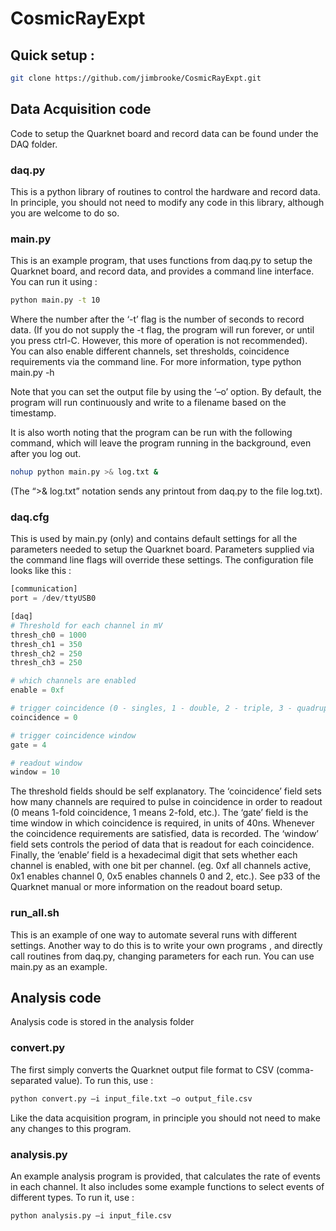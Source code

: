 # CosmicRayExpt

## Quick setup :

```bash
git clone https://github.com/jimbrooke/CosmicRayExpt.git
```

## Data Acquisition code
Code to setup the Quarknet board and record data can be found under the DAQ folder.

### daq.py
This is a python library of routines to control the hardware and record data.  In principle, you should not need to modify any code in this library, although you are welcome to do so.

### main.py
This is an example program, that uses functions from daq.py to setup the Quarknet board, and record data, and provides a command line interface.  You can run it using :
```bash
python main.py -t 10
```
Where the number after the ‘-t’ flag is the number of seconds to record data.  (If you do not supply the -t flag, the program will run forever, or until you press ctrl-C.  However, this more of operation is not recommended).  You can also enable different channels, set thresholds, coincidence requirements via the command line.  For more information, type
python main.py -h

Note that you can set the output file by using the ‘–o’ option.  By default, the program will run continuously and write to a filename based on the timestamp.

It is also worth noting that the program can be run with the following command, which will leave the program running in the background, even after you log out.
```bash
nohup python main.py >& log.txt &
```
(The “>& log.txt” notation sends any printout from daq.py to the file log.txt).

### daq.cfg
This is used by main.py (only) and contains default settings for all the parameters needed to setup the Quarknet board.  Parameters supplied via the command line flags will override these settings.  The configuration file looks like this :
```python
[communication]
port = /dev/ttyUSB0

[daq]
# Threshold for each channel in mV
thresh_ch0 = 1000
thresh_ch1 = 350
thresh_ch2 = 250
thresh_ch3 = 250

# which channels are enabled
enable = 0xf

# trigger coincidence (0 - singles, 1 - double, 2 - triple, 3 - quadruple)
coincidence = 0

# trigger coincidence window
gate = 4

# readout window
window = 10
```

The threshold fields should be self explanatory.  The ‘coincidence’ field sets how many channels are required to pulse in coincidence in order to readout (0 means 1-fold coincidence, 1 means 2-fold, etc.).  The ‘gate’ field is the time window in which coincidence is required, in units of 40ns.  Whenever the coincidence requirements are satisfied, data is recorded.  The ‘window’ field sets controls the period of data that is readout for each coincidence.  Finally, the ‘enable’ field is a hexadecimal digit that sets whether each channel is enabled, with one bit per channel.  (eg. 0xf all channels active, 0x1 enables channel 0, 0x5 enables channels 0 and 2, etc.).  See p33 of the Quarknet manual or more information on the readout board setup.

### run_all.sh
This is an example of one way to automate several runs with different settings.  Another way to do this is to write your own programs , and directly call routines from daq.py, changing parameters for each run.  You can use main.py as an example. 


## Analysis code

Analysis code is stored in the analysis folder

### convert.py
The first simply converts the Quarknet output file format to CSV (comma-separated value). To run this, use :
```bash
python convert.py –i input_file.txt –o output_file.csv 
```
Like the data acquisition program, in principle you should not need to make any changes to this program.

### analysis.py
An example analysis program is provided, that calculates the rate of events in each channel.  It also includes some example functions to select events of different types.  To run it, use :
```bash
python analysis.py –i input_file.csv
```
